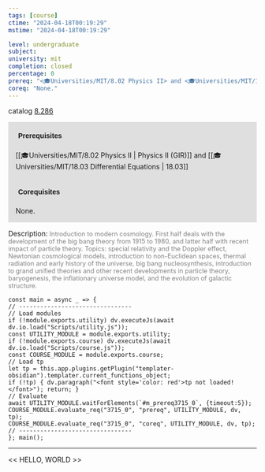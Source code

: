 ```yaml
---
tags: [course]
ctime: "2024-04-18T00:19:29"
mstime: "2024-04-18T00:19:29"

level: undergraduate
subject: 
university: mit
completion: closed
percentage: 0
prereq: "<🎓Universities/MIT/8.02 Physics II> and <🎓Universities/MIT/18.03 Differential Equations>"
coreq: "None."
---
```


catalog [8.286](http://student.mit.edu/catalog/m8a.html#8.286)

<span style="display: block; padding: 15px; background-color: rgb(100, 100, 100, 0.2);"><font id="m_prereq3715_0" style="display: block; font-family: Arial, sans-serif; font-weight: bold; padding: 5px">Prerequisites</font><br><span id="prereq3715_0">[[🎓Universities/MIT/8.02 Physics II | Physics II (GIR)]] and [[🎓Universities/MIT/18.03 Differential Equations | 18.03]]</span></span>
<span style="display: block; padding: 15px; background-color: rgb(100, 100, 100, 0.2);"><font id="m_coreq3715_0" style="display: block; font-family: Arial, sans-serif; font-weight: bold; padding: 5px">Corequisites</font><br><span id="coreq3715_0">None.</span></span>

<font style="">Description:</font>
<font style="color: grey; font-size: 0.8rem;">Introduction to modern cosmology. First half deals with the development of the big bang theory from 1915 to 1980, and latter half with recent impact of particle theory. Topics: special relativity and the Doppler effect, Newtonian cosmological models, introduction to non-Euclidean spaces, thermal radiation and early history of the universe, big bang nucleosynthesis, introduction to grand unified theories and other recent developments in particle theory, baryogenesis, the inflationary universe model, and the evolution of galactic structure.</font>

```dataviewjs
const main = async _ => {
// --------------------------------
// Load modules
if (!module.exports.utility) dv.executeJs(await dv.io.load("Scripts/utility.js"));
const UTILITY_MODULE = module.exports.utility;
if (!module.exports.course) dv.executeJs(await dv.io.load("Scripts/course.js"));
const COURSE_MODULE = module.exports.course;
// Load tp
let tp = this.app.plugins.getPlugin("templater-obsidian").templater.current_functions_object;
if (!tp) { dv.paragraph("<font style='color: red'>tp not loaded!</font>"); return; }
// Evaluate
await UTILITY_MODULE.waitForElements(`#m_prereq3715_0`, {timeout:5});
COURSE_MODULE.evaluate_req("3715_0", "prereq", UTILITY_MODULE, dv, tp);
COURSE_MODULE.evaluate_req("3715_0", "coreq", UTILITY_MODULE, dv, tp);
// --------------------------------
}; main();
```

---

<< HELLO, WORLD >>

